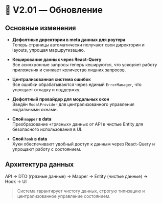 # 🚀 V2.01 — Обновление

## Основные изменения

- **Дефолтные директории в meta данных для роутера**  
  Теперь страницы автоматически получают свои директории и layouts, упрощая маршрутизацию.

- **Кеширование данных через React-Query**  
  Все асинхронные запросы теперь кешируются, что ускоряет работу приложения и снижает количество лишних запросов.

- **Централизованная система ошибок**  
  Все ошибки обрабатываются через единый `ErrorManager`, что упрощает отладку и поддержку.

- **Дефолтный провайдер для модальных окон**  
  Введён `ModalProvider` для централизованного управления модальными окнами.

- **Слой `mapper` в data**  
  Преобразование «грязных» данных от API в чистые Entity для безопасного использования в UI.

- **Слой `hook` в data**  
  Хуки обеспечивают удобный доступ к данным через React-Query и упрощают работу с состоянием.

## Архитектура данных
API → DTO (грязные данные) → Mapper → Entity (чистые данные) → Hook → UI

> Система гарантирует чистоту данных, строгую типизацию и централизованное управление состоянием.
